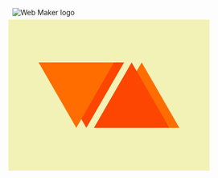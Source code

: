 ![Web Maker logo](https://cssbattle.dev/targets/14.png)
<div class="base">
  <div class="upRight"> 
  	<div class="triangle a"></div>
  	<div class="triangle b"></div>
  </div>
  <div class="flip"> 
    <div class="triangle b"></div>
    <div class="triangle a"></div>
  </div>
</div>

<style>
  .base {
    transform: translate(-8px, -8px);
    display:flex;
    width: 400px;
    height: 300px;
    background: #F2F2B6;
  }
  .upRight {
    transform: translate(80px,85px);
  }
  .flip {
    transform: rotate(180deg) translate(-320px,85px);
  }
  .triangle {
    position: absolute;
   	background: transparent;
    width :0px;
    height:0PX;    
    border-left: 75px solid transparent;
    border-right: 75px solid transparent;
    border-bottom: 100px solid transparent;
  }
  .a {
    border-top: 130px solid #FD4602;
  }
  .b {
    transform: translate(-20px);
    border-top:  130px solid #FF6D00;
  }
</style>